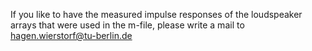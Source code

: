 If you like to have the measured impulse responses of the loudspeaker arrays
that were used in the m-file, please write a mail to
hagen.wierstorf@tu-berlin.de
